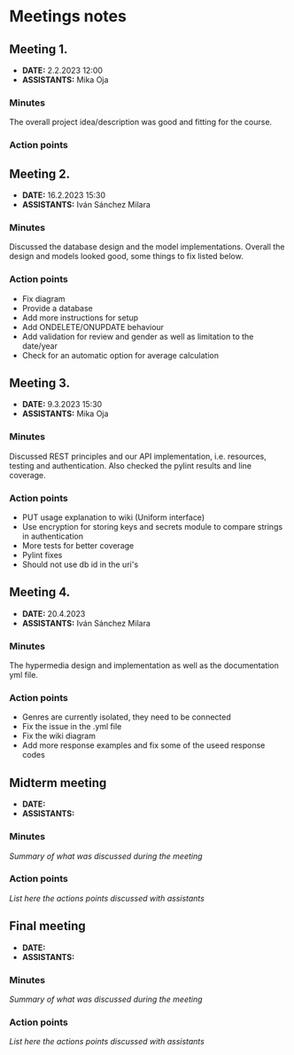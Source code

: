 # Meetings notes

## Meeting 1.
* **DATE:** 2.2.2023 12:00
* **ASSISTANTS:** Mika Oja

### Minutes
The overall project idea/description was good and fitting for the course.

### Action points




## Meeting 2.
* **DATE:** 16.2.2023 15:30
* **ASSISTANTS:** Iván Sánchez Milara

### Minutes
Discussed the database design and the model implementations. Overall the design and models looked good, some things to fix listed below.

### Action points
- Fix diagram
- Provide a database
- Add more instructions for setup
- Add ONDELETE/ONUPDATE behaviour
- Add validation for review and gender as well as limitation to the date/year
- Check for an automatic option for average calculation


## Meeting 3.
* **DATE:** 9.3.2023 15:30
* **ASSISTANTS:** Mika Oja

### Minutes
Discussed REST principles and our API implementation, i.e. resources, testing and authentication. Also checked the pylint results and line coverage.

### Action points
- PUT usage explanation to wiki (Uniform interface)
- Use encryption for storing keys and secrets module to compare strings in authentication
- More tests for better coverage
- Pylint fixes
- Should not use db id in the uri's


## Meeting 4.
* **DATE:** 20.4.2023
* **ASSISTANTS:** Iván Sánchez Milara

### Minutes
The hypermedia design and implementation as well as the documentation yml file.

### Action points
- Genres are currently isolated, they need to be connected
- Fix the issue in the .yml file
- Fix the wiki diagram
- Add more response examples and fix some of the useed response codes




## Midterm meeting
* **DATE:**
* **ASSISTANTS:**

### Minutes
*Summary of what was discussed during the meeting*

### Action points
*List here the actions points discussed with assistants*




## Final meeting
* **DATE:**
* **ASSISTANTS:**

### Minutes
*Summary of what was discussed during the meeting*

### Action points
*List here the actions points discussed with assistants*




